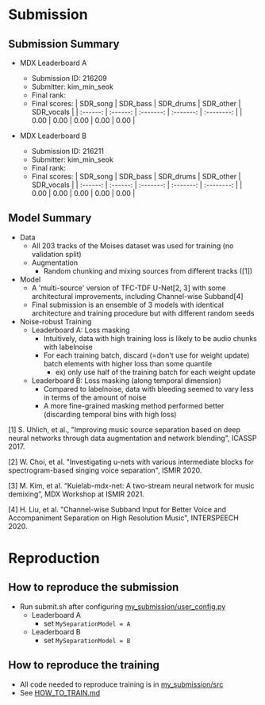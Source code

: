 # Submission

## Submission Summary

* MDX Leaderboard A
	* Submission ID: 216209
	* Submitter: kim_min_seok
	* Final rank: 
	* Final scores:
	  |  SDR_song | SDR_bass | SDR_drums | SDR_other | SDR_vocals |
	  | :------: | :------: | :-------: | :-------: | :--------: |
	  |   0.00   |   0.00   |   0.00   |   0.00    |    0.00    |
	  	  
* MDX Leaderboard B
	* Submission ID: 216211
	* Submitter: kim_min_seok
	* Final rank: 
	* Final scores:
	  |  SDR_song | SDR_bass | SDR_drums | SDR_other | SDR_vocals |
	  | :------: | :------: | :-------: | :-------: | :--------: |
	  |   0.00   |   0.00   |   0.00   |   0.00    |    0.00    |

## Model Summary

* Data
  * All 203 tracks of the Moises dataset was used for training (no validation split)
  * Augmentation
    * Random chunking and mixing sources from different tracks ([1])
* Model
  * A 'multi-source' version of TFC-TDF U-Net[2, 3] with some architectural improvements, including Channel-wise Subband[4]
  * Final submission is an ensemble of 3 models with identical architecture and training procedure but with different random seeds 
* Noise-robust Training
  * Leaderboard A: Loss masking
      * Intuitively, data with high training loss is likely to be audio chunks with labelnoise
	  * For each training batch, discard (=don't use for weight update) batch elements with higher loss than some quantile 
		  * ex) only use half of the training batch for each weight update
  * Leaderboard B: Loss masking (along temporal dimension)
      * Compared to labelnoise, data with bleeding seemed to vary less in terms of the amount of noise
      * A more fine-grained masking method performed better (discarding temporal bins with high loss) 

[1] S. Uhlich, et al., "Improving music source separation based on deep neural networks through data augmentation and network blending", ICASSP 2017.

[2] W. Choi, et al. "Investigating u-nets with various intermediate blocks for spectrogram-based singing voice separation", ISMIR 2020.

[3] M. Kim, et al. “Kuielab-mdx-net: A two-stream neural network for music demixing”, MDX Workshop at ISMIR 2021.

[4] H. Liu, et al. "Channel-wise Subband Input for Better Voice and Accompaniment Separation on High Resolution Music", INTERSPEECH 2020.


# Reproduction

## How to reproduce the submission
- Run submit.sh after configuring [my_submission/user_config.py](my_submission/user_config.py)
	- Leaderboard A
		- set ```MySeparationModel = A```
	- Leaderboard B
		- set ```MySeparationModel = B```

## How to reproduce the training
- All code needed to reproduce training is in [my_submission/src](my_submission/src)
- See [HOW_TO_TRAIN.md](my_submission/src/HOW_TO_TRAIN.md)
